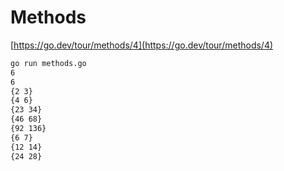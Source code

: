 # Methods

[https://go.dev/tour/methods/4](https://go.dev/tour/methods/4)

```bash
go run methods.go
6
6
{2 3}
{4 6}
{23 34}
{46 68}
{92 136}
{6 7}
{12 14}
{24 28}
```